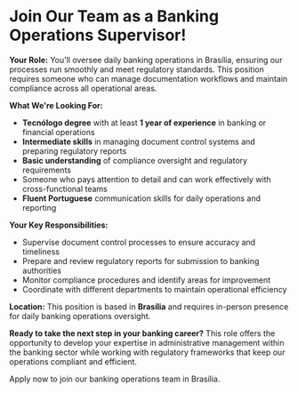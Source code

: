 # Join Our Team as a Banking Operations Supervisor!

**Your Role:**
You'll oversee daily banking operations in Brasília, ensuring our processes run smoothly and meet regulatory standards. This position requires someone who can manage documentation workflows and maintain compliance across all operational areas.

**What We're Looking For:**
- **Tecnólogo degree** with at least **1 year of experience** in banking or financial operations
- **Intermediate skills** in managing document control systems and preparing regulatory reports
- **Basic understanding** of compliance oversight and regulatory requirements
- Someone who pays attention to detail and can work effectively with cross-functional teams
- **Fluent Portuguese** communication skills for daily operations and reporting

**Your Key Responsibilities:**
- Supervise document control processes to ensure accuracy and timeliness
- Prepare and review regulatory reports for submission to banking authorities
- Monitor compliance procedures and identify areas for improvement
- Coordinate with different departments to maintain operational efficiency

**Location:**
This position is based in **Brasília** and requires in-person presence for daily banking operations oversight.

**Ready to take the next step in your banking career?** This role offers the opportunity to develop your expertise in administrative management within the banking sector while working with regulatory frameworks that keep our operations compliant and efficient.

Apply now to join our banking operations team in Brasília.